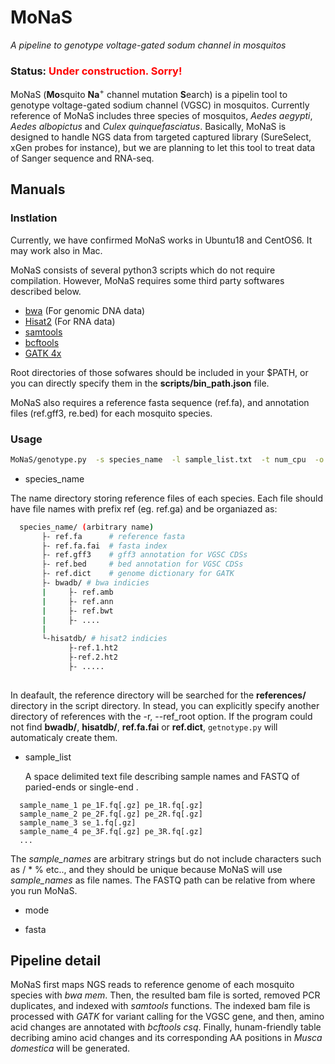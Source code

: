 
MoNaS 
======
*A pipeline to genotype voltage-gated sodum channel in mosquitos*
### Status: <font color="Red">Under construction. Sorry!</font>

MoNaS (**Mo**squito **Na**<sup>+</sup> channel mutation **S**earch) is a pipelin tool to genotype voltage-gated sodium channel (VGSC) in mosquitos.
Currently reference of MoNaS includes three species of mosquitos, *Aedes aegypti*, 
*Aedes albopictus* and *Culex quinquefasciatus*. Basically, MoNaS is designed to
handle NGS data from targeted captured library (SureSelect, xGen probes for instance), but we are planning to let this
tool to treat data of Sanger sequence and RNA-seq.

Manuals
-------

### Instlation

Currently, we have confirmed MoNaS works in Ubuntu18 and CentOS6. It may work also
in Mac. 

MoNaS consists of several python3 scripts which do not require compilation.
However, MoNaS requires some third party softwares described below.
- [bwa](https://github.com/lh3/bwa) (For genomic DNA data)
- [Hisat2](https://ccb.jhu.edu/software/hisat2/index.shtml) (For RNA data)
- [samtools](http://www.htslib.org/)
- [bcftools](http://www.htslib.org/)
- [GATK 4x](https://software.broadinstitute.org/gatk/)

Root directories of those sofwares should be included in your $PATH, or you can directly
specify them in the **scripts/bin_path.json** file.

MoNaS also requires a reference fasta sequence (ref.fa), and annotation files (ref.gff3, re.bed) 
for each mosquito species. 

### Usage

```bash
MoNaS/genotype.py  -s species_name  -l sample_list.txt  -t num_cpu  -o out_dir
```
- species_name
  
The name directory storing reference files of each species. Each file should have file names with prefix ref (eg. ref.ga) and be
organiazed as:

```bash
  species_name/ (arbitrary name)
       ├- ref.fa      # reference fasta
       ├- ref.fa.fai  # fasta index
       ├- ref.gff3    # gff3 annotation for VGSC CDSs
       ├- ref.bed     # bed annotation for VGSC CDSs
       ├- ref.dict    # genome dictionary for GATK
       ├- bwadb/ # bwa indicies
       |     ├- ref.amb
       |     ├- ref.ann
       |     ├- ref.bwt
       |     ├- ....
       |     
       └-hisatdb/ # hisat2 indicies
             ├-ref.1.ht2
             ├-ref.2.ht2
             ├- .....
             
```
In deafault, the reference directory will be searched for the **references/** directory in the script directory. In stead, 
you can explicitly specify another directory of references with the -r, --ref_root option. If the program could not find
**bwadb/**, **hisatdb/**, **ref.fa.fai** or **ref.dict**, `getnotype.py` will automaticaly create them.


- sample_list

  A space delimited text file describing sample names and FASTQ of paried-ends or single-end .

```
  sample_name_1 pe_1F.fq[.gz] pe_1R.fq[.gz]
  sample_name_2 pe_2F.fq[.gz] pe_2R.fq[.gz]
  sample_name_3 se_1.fq[.gz]
  sample_name_4 pe_3F.fq[.gz] pe_3R.fq[.gz]
  ...            
```

The *sample_names* are arbitrary strings but do not include characters such as / * \% etc.., and they should be unique because MoNaS will use *sample_names* as file names. The FASTQ path can be relative from where you run MoNaS.

- mode

- fasta



Pipeline detail
--------------

MoNaS first maps NGS reads to reference genome of each mosquito species with *bwa mem*. 
Then, the resulted bam file is sorted, removed PCR duplicates, and indexed with *samtools* 
functions. The indexed bam file is processed with *GATK* for variant calling for the VGSC gene,
and then, amino acid changes are annotated with *bcftools csq*. Finally, hunam-friendly table
decribing amino acid changes and its corresponding AA positions in *Musca domestica* will be
generated.

